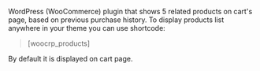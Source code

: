 WordPress (WooCommerce) plugin that shows 5 related products on cart's page, based on previous purchase history. 
To display products list anywhere in your theme you can use shortcode:
> [woocrp_products]

By default it is displayed on cart page.